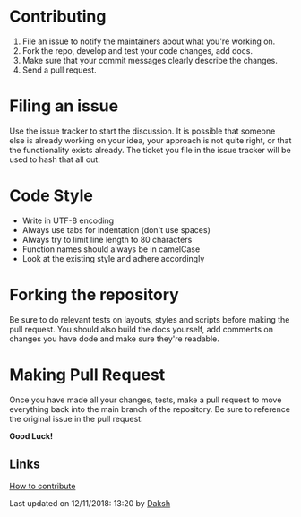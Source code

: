# Contributing

1. File an issue to notify the maintainers about what you're working on.
2. Fork the repo, develop and test your code changes, add docs.
3. Make sure that your commit messages clearly describe the changes.
4. Send a pull request.

# Filing an issue
Use the issue tracker to start the discussion. It is possible that someone else is 
already working on your idea, your approach is not quite right, or that the functionality 
exists already. The ticket you file in the issue tracker will be used to hash that all out.

# Code Style

* Write in UTF-8 encoding
* Always use tabs for indentation (don't use spaces)
* Always try to limit line length to 80 characters
* Function names should always be in camelCase
* Look at the existing style and adhere accordingly

# Forking the repository
Be sure to do relevant tests on layouts, styles and scripts before making the pull request. 
You should also build the docs yourself, add comments on changes you have dode and make sure they're readable.

# Making Pull Request
Once you have made all your changes, tests, make a pull request to move everything back into the main branch of the 
repository. Be sure to reference the original issue in the pull request. 

**Good Luck!**

## Links
[How to contribute](https://egghead.io/courses/how-to-contribute-to-an-open-source-project-on-github)

Last updated on 12/11/2018: 13:20 by [Daksh](https://gitlab.com/daksh7011)